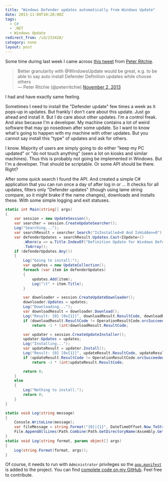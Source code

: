 ```yaml
---
title: "Windows Defender updates automatically from Windows Update"
date: 2013-11-09T10:28:00Z
tags:
  - C#
  - .NET
  - Windows Update
redirect_from: /id/233428/
category: none
layout: post
---
```

Some time during last week I came across [this tweet][1] from [Peter Ritchie][2].

> Better granularity with @WindowsUpdate would be great, e.g. to be able to say auto install Defender Definition updates while choose others  
— Peter Ritchie (@peterritchie) [November 2, 2013](https://twitter.com/peterritchie/statuses/396693697577775106)

I had and have exactly same feeling.

<!-- excerpt -->

Sometimes I need to install the "Defender update" few times a week as it pops-up in updates. But frankly I don't care about this update. Just go ahead and install it. But I do care about other updates. I'm a control freak. And also because I'm a developer. My machine contains a lot of weird software that may go nosedown after some update. So I want to know what's going to happen with my machine with other updates. But you cannot say install this "type" of updates and ask for others.

I know. Majority of users are simply going to do either "keep my PC updated" or "do not touch anything" (seen a lot on kiosks and similar machines). Thus this is probably not going be implemented in Windows. But I'm a developer. That should be scriptable. Or some API should be there. Right?

After some quick search I found the API. And created a simple C# application that you can run once a day of after log in or ... It checks for all updates, filters only "Defender updates" (though using lame string compare, so it might brake if the name changes), downloads and installs these. With some simple logging and exit statuses.

```csharp
static int Main(string[] args)
{
	var session = new UpdateSession();
	var searcher = session.CreateUpdateSearcher();
	Log("Searching...");
	var searchResult = searcher.Search("IsInstalled=0 And IsHidden=0");
	var defenderUpdates = searchResult.Updates.Cast<IUpdate>()
		.Where(u => u.Title.IndexOf("Definition Update for Windows Defender", StringComparison.Ordinal) >= 0)
		.ToArray();
	if (defenderUpdates.Any())
	{
		Log("Going to install:");
		var updates = new UpdateCollection();
		foreach (var item in defenderUpdates)
		{
			updates.Add(item);
			Log("\t" + item.Title);
		}

		var downloader = session.CreateUpdateDownloader();
		downloader.Updates = updates;
		Log("Downloading...");
		var downloadResult = downloader.Download();
		Log("Result: {0} [0x{1}]", downloadResult.ResultCode, downloadResult.HResult.ToString("X"));
		if (downloadResult.ResultCode != OperationResultCode.orcSucceeded)
			return -1 * (int)downloadResult.ResultCode;

		var updater = session.CreateUpdateInstaller();
		updater.Updates = updates;
		Log("Installing...");
		var updateResult = updater.Install();
		Log("Result: {0} [0x{1}]", updateResult.ResultCode, updateResult.HResult.ToString("X"));
		if (updateResult.ResultCode != OperationResultCode.orcSucceeded)
			return -1 * (int)updateResult.ResultCode;

		return 0;
	}
	else
	{
		Log("Nothing to install.");
		return 0;
	}
}

static void Log(string message)
{
	Console.WriteLine(message);
	var fileMessage = string.Format("{0}|{1}", DateTimeOffset.Now.ToString(), message);
	File.AppendAllLines(Path.Combine(Path.GetDirectoryName(Assembly.GetEntryAssembly().Location), "log.log"), new[] { fileMessage });
}
static void Log(string format, params object[] args)
{
	Log(string.Format(format, args));
}
```

Of course, it needs to run with `Administrator` privileges so the [`app.manifest`][3] is added to the project. You can find [complete code on my GitHub][4]. Feel free to contribute.

[1]: https://twitter.com/peterritchie/status/396693697577775106
[2]: https://twitter.com/peterritchie
[3]: https://github.com/cincuranet/WindowsDefenderWUAutomatic/blob/master/src/WindowsDefenderWUAutomatic/app.manifest
[4]: https://github.com/cincuranet/WindowsDefenderWUAutomatic